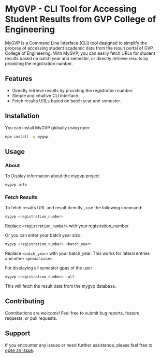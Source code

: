 # MyGVP - CLI Tool for Accessing Student Results from GVP College of Engineering

MyGVP is a Command Line Interface (CLI) tool designed to simplify the process of accessing student academic data from the result portal of GVP College of Engineering. With MyGVP, you can easily fetch URLs for student results based on batch year and semester, or directly retrieve results by providing the registration number.

## Features

- Directly retrieve results by providing the registration number.
- Simple and intuitive CLI interface.
- Fetch results URLs based on batch year and semester.

## Installation

You can install MyGVP globally using npm:

```bash
npm install -g mygvp
```

## Usage

### About

To  Display information about the mygvp project
```bash
mygvp info
```


### Fetch Results

To fetch results URL and result directly , use the following command:
```bash
mygvp <registration_number>
```
Replace `<registration_number>` with your registration_number.

Or you can enter your batch year also:
```bash
mygvp <registration_number> <batch_year>

```
Replace `<batch_year>` with your batch_year.
This works for lateral entries and other special cases.

For displaying all semester gpas of the user
```bash
mygvp <registration_number> -all

```
This will fetch the result data from the mygvp database.


## Contributing

Contributions are welcome! Feel free to submit bug reports, feature requests, or pull requests.

## Support

If you encounter any issues or need further assistance, please feel free to [open an issue](https://github.com/kumarram27/gvp/issues).